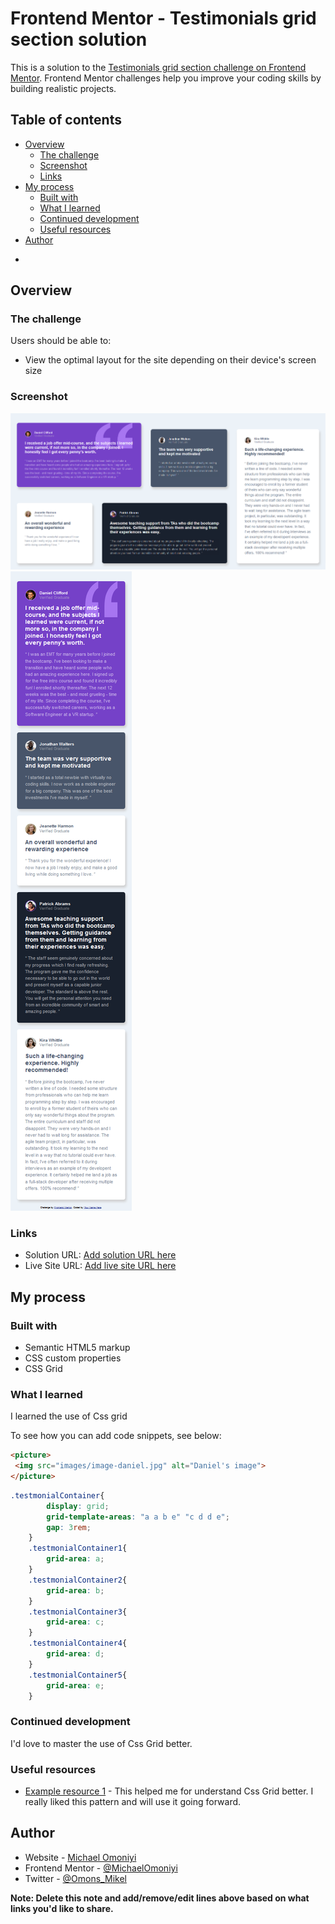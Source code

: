 # Frontend Mentor - Testimonials grid section solution

This is a solution to the [Testimonials grid section challenge on Frontend Mentor](https://www.frontendmentor.io/challenges/testimonials-grid-section-Nnw6J7Un7). Frontend Mentor challenges help you improve your coding skills by building realistic projects. 

## Table of contents

- [Overview](#overview)
  - [The challenge](#the-challenge)
  - [Screenshot](#screenshot)
  - [Links](#links)
- [My process](#my-process)
  - [Built with](#built-with)
  - [What I learned](#what-i-learned)
  - [Continued development](#continued-development)
  - [Useful resources](#useful-resources)
- [Author](#author)
*

## Overview

### The challenge

Users should be able to:

- View the optimal layout for the site depending on their device's screen size

### Screenshot

![](./images/Screenshot_2022-09-23%20Frontend%20Mentor%20%5BChallenge%20Name%20Here%5D.png)
![](./images/Screenshot_2022-09-23-Mobile-%20Frontend%20Mentor%20%5BChallenge%20Name%20Here%5D.png)

### Links

- Solution URL: [Add solution URL here](https://your-solution-url.com)
- Live Site URL: [Add live site URL here](https://your-live-site-url.com)

## My process

### Built with

- Semantic HTML5 markup
- CSS custom properties
- CSS Grid

### What I learned

I learned the use of Css grid

To see how you can add code snippets, see below:

```html
<picture>
 <img src="images/image-daniel.jpg" alt="Daniel's image">
</picture>
```
```css
.testmonialContainer{
        display: grid;
        grid-template-areas: "a a b e" "c d d e";
        gap: 3rem;
    }
    .testmonialContainer1{
        grid-area: a;
    }
    .testmonialContainer2{
        grid-area: b;
    }
    .testmonialContainer3{
        grid-area: c;
    }
    .testmonialContainer4{
        grid-area: d;
    }
    .testmonialContainer5{
        grid-area: e;
    }
```

### Continued development

I'd love to master the use of Css Grid better.

### Useful resources

- [Example resource 1](https://www.w3schools.com) - This helped me for understand Css Grid better. I really liked this pattern and will use it going forward.
## Author

- Website - [Michael Omoniyi](https://www.your-site.com)
- Frontend Mentor - [@MichaelOmoniyi](https://www.frontendmentor.io/profile/MichaelOmoniyi)
- Twitter - [@Omons_Mikel](https://twitter.com/Omons_Mikel)

**Note: Delete this note and add/remove/edit lines above based on what links you'd like to share.**
